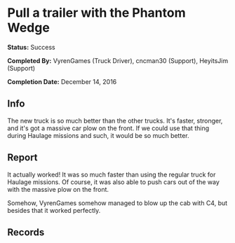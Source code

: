 # Pull a trailer with the Phantom Wedge

**Status:** <span class="status success">Success</span>

**Completed By:** <span>VyrenGames</span> (Truck Driver), <span>cncman30</span> (Support), <span>HeyitsJim</span> (Support)

**Completion Date:** December 14, 2016

## Info
The new truck is so much better than the other trucks. It's faster, stronger, and it's got a massive car plow on the front. If we could use that thing during Haulage missions and such, it would be so much better. 

## Report
It actually worked! It was so much faster than using the regular truck for Haulage missions. Of course, it was also able to push cars out of the way with the massive plow on the front.

Somehow, <span>VyrenGames</span> somehow managed to blow up the cab with C4, but besides that it worked perfectly.

## Records